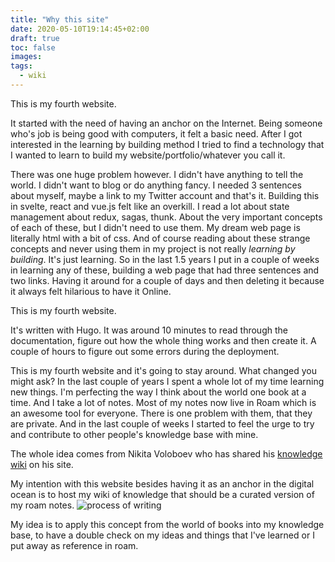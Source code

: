 ```yaml
---
title: "Why this site"
date: 2020-05-10T19:14:45+02:00
draft: true
toc: false
images:
tags: 
  - wiki
---
```


This is my fourth website. 

It started with the need of having an anchor on the Internet. Being someone who's job is being good with computers, it felt a basic need. After I got interested in the learning by building method I tried to find a technology that I wanted to learn to build my website/portfolio/whatever you call it.

There was one huge problem however. I didn't have anything to tell the world. I didn't want to blog or do anything fancy. I needed 3 sentences about myself, maybe a link to my Twitter account and that's it. Building this in svelte, react and vue.js felt like an overkill. I read a lot about state management about redux, sagas, thunk. About the very important concepts of each of these, but I didn't need to use them. My dream web page is literally html with a bit of css. And of course reading about these strange concepts and never using them in my project is not really *learning by building*. It's just learning. So in the last 1.5 years I put in a couple of weeks in learning any of these, building a web page that had three sentences and two links. Having it around for a couple of days and then deleting it because it always felt hilarious to have it Online.  

This is my fourth website.

It's written with Hugo. It was around 10 minutes to read through the documentation, figure out how the whole thing works and then create it. A couple of hours to figure out some errors during the deployment. 

This is my fourth website and it's going to stay around. What changed you might ask? In the last couple of years I spent a whole lot of my time learning new things. I'm perfecting the way I think about the world one book at a time. And I take a lot of notes.  Most of my notes now live in Roam which is an awesome tool for everyone. There is one problem with them, that they are private. And in the last couple of weeks I started to feel the urge to try and contribute to other people's knowledge base with mine. 

The whole idea comes from Nikita Voloboev who has shared his [knowledge wiki](https://wiki.nikitavoloboev.xyz/) on his site.

My intention with this website besides having it as an anchor in the digital ocean is to host my wiki of knowledge that should be a curated version of my roam notes. ![process of writing](https://imgur.com/Oz5kUH6l.png)

My idea is to apply this concept from the world of books into my knowledge base, to have a double check on my ideas and things that I've learned or I put away as reference in roam. 